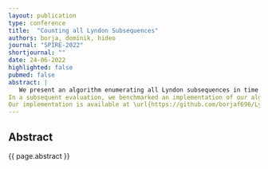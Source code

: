 ```yaml
---
layout: publication
type: conference
title:  "Counting all Lyndon Subsequences"
authors: borja, dominik, hideo
journal: "SPIRE-2022"
shortjournal: ""
date: 24-06-2022
highlighted: false
pubmed: false
abstract: |
   We present an algorithm enumerating all Lyndon subsequences in time and space linear to the output size.
In a subsequent evaluation, we benchmarked an implementation of our algorithm on all strings of fixed small lengths and alphabet sizes, and could draw a connection between the observed average number of Lyndon subsequences and the expected average number of Lyndon subsequences obtained by Hirakawa et al.
Our implementation is available at \url{https://github.com/borjaf696/LyndonEnumeration}.
---
```


## Abstract

{{ page.abstract }}
